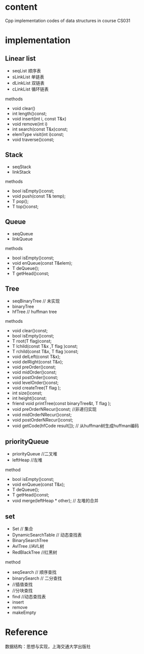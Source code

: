 # content

Cpp implementation codes of data structures in course CS031

# implementation

## Linear list
- seqList 顺序表
- sLinkList 单链表
- dLinkList 双链表
- cLinkList 循环链表

methods
- void clear()
- int length()const;
- void insert(int i, const T&x)
- void remove(int i)
- int search(const T&x)const;
- elemType visit(int i)const;
- void traverse()const;

## Stack
- seqStack
- linkStack

methods
- bool isEmpty()const;
- void push(const T& temp);
- T pop();
- T top()const;

## Queue
- seqQueue
- linkQueue

methods
- bool isEmpty()const;
- void enQueue(const T&elem);
- T deQueue();
- T getHead()const;

## Tree
- seqBinaryTree // 未实现
- binaryTree
- hfTree // huffman tree

methods
- void clear()const;
- bool isEmpty()const;
- T root(T flag)const;
- T lchild(const T&x ,T flag )const;
- T rchild(const T&x, T flag )const;
- void delLeft(const T&x);
- void delRight(const T&x);
- void preOrder()const;
- void midOrder()const;
- void postOrder()const;
- void levelOrder()const;
- void createTree(T flag );
- int size()const;
- int height()const;
- friend void printTree(const binaryTree<T>&t, T flag );
- void preOrderNRecur()const; //非递归实现
- void midOrderNRecur()const;
- void postOrderNRecur()const;
- void getCode(hfCode result[]); // 从huffman树生成huffman编码

## priorityQueue
- priorityQueue //二叉堆
- leftHeap //左堆

method
- bool isEmpty()const;
- void enQueue(const T&x);
- T deQueue();
- T getHead()const;
- void merge(leftHeap<T> * other); // 左堆的合并

## set
- Set // 集合
- DynamicSearchTable // 动态查找表
- BinarySearchTree
- AvlTree //AVL树
- RedBlackTree //红黑树

method
- seqSearch // 顺序查找
- binarySearch // 二分查找
- //插值查找
- //分块查找
- find //动态查找表
- insert
- remove 
- makeEmpty



# Reference
数据结构：思想与实现，上海交通大学出版社
